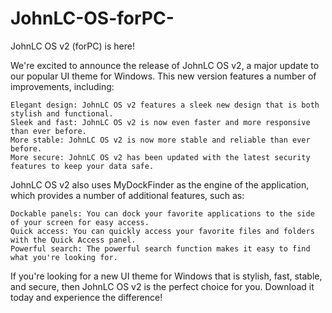 # JohnLC-OS-forPC-
JohnLC OS v2 (forPC) is here!

We're excited to announce the release of JohnLC OS v2, a major update to our popular UI theme for Windows. This new version features a number of improvements, including:

    Elegant design: JohnLC OS v2 features a sleek new design that is both stylish and functional.
    Sleek and fast: JohnLC OS v2 is now even faster and more responsive than ever before.
    More stable: JohnLC OS v2 is now more stable and reliable than ever before.
    More secure: JohnLC OS v2 has been updated with the latest security features to keep your data safe.

JohnLC OS v2 also uses MyDockFinder as the engine of the application, which provides a number of additional features, such as:

    Dockable panels: You can dock your favorite applications to the side of your screen for easy access.
    Quick access: You can quickly access your favorite files and folders with the Quick Access panel.
    Powerful search: The powerful search function makes it easy to find what you're looking for.

If you're looking for a new UI theme for Windows that is stylish, fast, stable, and secure, then JohnLC OS v2 is the perfect choice for you. Download it today and experience the difference!
